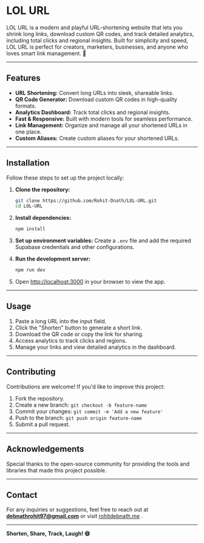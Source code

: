 # LOL URL

LOL URL is a modern and playful URL-shortening website that lets you shrink long links, download custom QR codes, and track detailed analytics, including total clicks and regional insights. Built for simplicity and speed, LOL URL is perfect for creators, marketers, businesses, and anyone who loves smart link management. 🚀

---

## Features

- **URL Shortening:** Convert long URLs into sleek, shareable links.
- **QR Code Generator:** Download custom QR codes in high-quality formats.
- **Analytics Dashboard:** Track total clicks and regional insights.
- **Fast & Responsive:** Built with modern tools for seamless performance.
- **Link Management:** Organize and manage all your shortened URLs in one place.
- **Custom Aliases:** Create custom aliases for your shortened URLs.

---

## Installation

Follow these steps to set up the project locally:

1. **Clone the repository:**
   ```bash
   git clone https://github.com/Rohit-Dnath/LOL-URL.git
   cd LOL-URL
   ```

2. **Install dependencies:**
   ```bash
   npm install
   ```

3. **Set up environment variables:**
   Create a `.env` file and add the required Supabase credentials and other configurations.

4. **Run the development server:**
   ```bash
   npm run dev
   ```

5. Open [http://localhost:3000](http://localhost:5000) in your browser to view the app.

---

## Usage

1. Paste a long URL into the input field.
2. Click the "Shorten" button to generate a short link.
3. Download the QR code or copy the link for sharing.
4. Access analytics to track clicks and regions.
5. Manage your links and view detailed analytics in the dashboard.

---

## Contributing

Contributions are welcome! If you'd like to improve this project:

1. Fork the repository.
2. Create a new branch: `git checkout -b feature-name`
3. Commit your changes: `git commit -m 'Add a new feature'`
4. Push to the branch: `git push origin feature-name`
5. Submit a pull request.

---

## Acknowledgements

Special thanks to the open-source community for providing the tools and libraries that made this project possible.

---

## Contact

For any inquiries or suggestions, feel free to reach out at **debnathrohit97@gmail.com** or visit [rohitdebnath.me](https://www.rohitdebnath.me/) .

---

**Shorten, Share, Track, Laugh! 😄**

